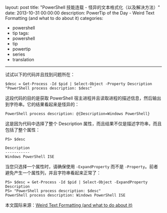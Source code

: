 layout: post
title: "PowerShell 技能连载 - 怪异的文本格式化（以及解决方法）"
date: 2013-10-31 00:00:00
description: PowerTip of the Day - Weird Text Formatting (and what to do about it)
categories:
- powershell
- tip
tags:
- powershell
- tip
- powertip
- series
- translation
---
试试以下的代码并且找到问题所在：

	$desc = Get-Process -Id $pid | Select-Object -Property Description
	"PowerShell process description: $desc" 

这段代码的目的是获取 PowerShell 宿主进程并且读取进程的描述信息，然后输出到字符串。它的结果看起来是怪异的：

	PowerShell process description: @{Description=Windows PowerShell}

这是因为代码中选择了整个 Description 属性，而且结果不仅是描述字符串，而且包括了整个属性：

	PS> $desc
	
	Description
	-----------
	Windows PowerShell ISE

当您只选择一个属性时，请确保使用 `-ExpandProperty` 而不是 `-Property`。前者避免产生一个属性列，并且字符串看起来正常了：

	PS> $desc = Get-Process -Id $pid | Select-Object -ExpandProperty Description
	PS> "PowerShell process description: $desc"
	PowerShell process description: Windows PowerShell ISE
 
<!--more-->
本文国际来源：[Weird Text Formatting (and what to do about it)](http://community.idera.com/powershell/powertips/b/tips/posts/weird-text-formatting-and-what-to-do-about-it)
